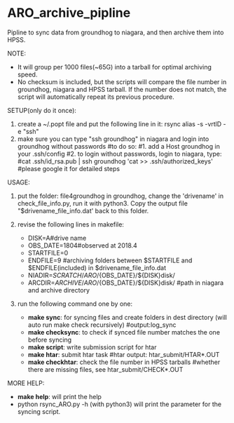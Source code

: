 # ARO_archive_pipline
Pipline to sync data from groundhog to niagara, and then archive them into HPSS.

NOTE:
* It will group per 1000 files(~65G) into a tarball for optimal archiving speed. 
* No checksum is included, but the scripts will compare the file number in groundhog, niagara and HPSS tarball. If the number does not match, the script will automatically repeat its previous procedure.

SETUP(only do it once):
1. create a ~/.popt file and put the following line in it:
rsync alias -s -vrtlD -e "ssh"    
2. make sure you can type "ssh groundhog" in niagara and login into groundhog without passwords
#to do so:
#1. add a Host groundhog in your .ssh/config 
#2. to login without passwords, login to niagara, type: 
#cat .ssh/id_rsa.pub | ssh groundhog 'cat >> .ssh/authorized_keys'
#please google it for detailed steps

USAGE:
1. put the folder: file4groundhog in groundhog, change the 'drivename' in check_file_info.py, run it with python3. 
   Copy the output file "$drivename_file_info.dat' back to this folder.
2. revise the following lines in makefile:

   * DISK=A#drive name
   * OBS_DATE=1804#observed at 2018.4
   * STARTFILE=0
   * ENDFILE=9
#archiving folders between $STARTFILE and $ENDFILE(included) in $drivename_file_info.dat
   * NIADIR=${SCRATCH}/ARO/${OBS_DATE}/${DISK}disk/
   * ARCDIR=${ARCHIVE}/ARO/${OBS_DATE}/${DISK}disk/
#path in niagara and archive directory

3. run the following command one by one:

   * **make sync**: for syncing files and create folders in dest directory (will auto run make check recursively)
#output:log_sync
   * **make checksync**: to check if synced file number matches the one before syncing
   * **make script**: write submission script for htar
   * **make htar**: submit htar task
#htar output: htar_submit/HTAR*.OUT
   * **make checkhtar**: check the file number in HPSS tarballs
#whether there are missing files, see htar_submit/CHECK*.OUT

MORE HELP:
* **make help**: will print the help 
* python rsync_ARO.py -h (with python3) will print the parameter for the syncing script.
